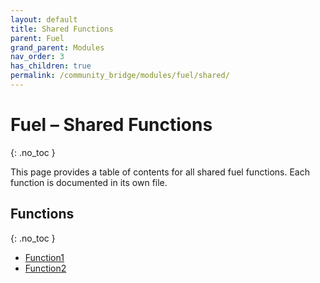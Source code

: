 ```yaml
---
layout: default
title: Shared Functions
parent: Fuel
grand_parent: Modules
nav_order: 3
has_children: true
permalink: /community_bridge/modules/fuel/shared/
---
```


# Fuel – Shared Functions
{: .no_toc }

This page provides a table of contents for all shared fuel functions. Each function is documented in its own file.

## Functions
{: .no_toc }

- [Function1](shared/Function1.md)
- [Function2](shared/Function2.md)
